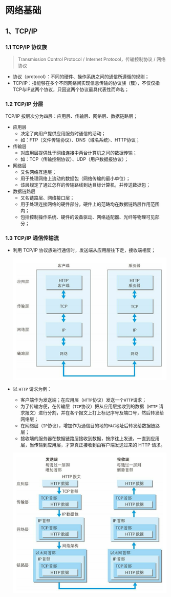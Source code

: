# 网络基础

## 1、TCP/IP

### 1.1 TCP/IP 协议族

> Transmission Control Protocol / Internet Protocol，传输控制协议 / 网络协议

- 协议（protocol）：不同的硬件、操作系统之间的通信所遵循的规则；
- TCP/IP：指能够在多个不同网络间实现信息传输的协议族（簇），不仅仅指TCP与IP这两个协议，只因这两个协议最具代表性而命名；

### 1.2 TCP/IP 分层

TCP/IP 按层次分为四层：应用层、传输层、网络层、数据链路层；

- 应用层
  - 决定了向用户提供应用服务时通信的活动；
  - 如：FTP（文件传输协议）、DNS（域名系统）、HTTP协议；
- 传输层
  - 对应用层提供处于网络连接中两台计算机之间的数据传输；
  - 如：TCP（传输控制协议）、UDP（用户数据报协议）；
- 网络层
  - 又名网络互连层；
  - 用于处理网络上流动的数据包（网络传输的最小单位）；
  - 该层规定了通过怎样的传输路线到达目标计算机，并传送数据包；
- 数据链路层
  - 又名链路层、网络接口层；
  - 用于处理连接网络的硬件部分，硬件上的范畴均在数据链路层作用范围内；
  - 包括控制操作系统、硬件的设备驱动、网络适配器、光纤等物理可见部分；

### 1.3 TCP/IP 通信传输流

- 利用 TCP/IP 协议族进行通信时，发送端从应用层往下走，接收端相反；

  ![image-20210813110605906](README.assets/image-20210813110605906.png)

- 以 `HTTP` 请求为例：

  - 客户端作为发送端；在应用层（`HTTP`协议）发送一个`HTTP`请求；
  - 为了传输方便，在传输层（`TCP`协议）把从应用层接收到的数据（`HTTP` 请求报文）进行分割，并在各个报文上打上标记序号及端口号，然后转发给网络层；
  - 在网络层（`IP`协议），增加作为通信目的地的`MAC`地址后转发给数据链路层；
  - 接收端的服务器在数据链路层接收到数据，按序往上发送，一直到应用层，当传输到应用层，才算真正接收到由客户端发送过来的 HTTP 请求。

  ![image-20210813111024324](README.assets/image-20210813111024324.png)


